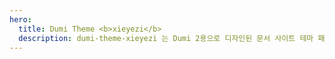 ```yaml
---
hero:
  title: Dumi Theme <b>xieyezi</b>
  description: dumi-theme-xieyezi 는 Dumi 2용으로 디자인된 문서 사이트 테마 패키지입니다.
---
```


<code src="./index.ko-KR.tsx" inline></code>
